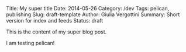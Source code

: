Title: My super title
Date: 2014-05-26
Category: /dev
Tags: pelican, publishing
Slug: draft-template
Author: Giulia Vergottini
Summary: Short version for index and feeds
Status: draft

This is the content of my super blog post.

I am testing pelican!
